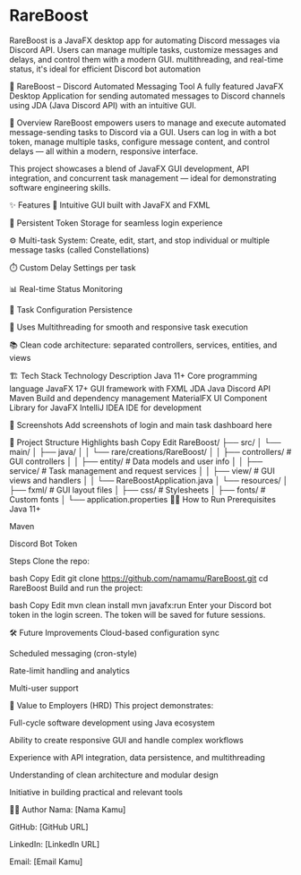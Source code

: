 # RareBoost
RareBoost is a JavaFX desktop app for automating Discord messages via Discord API. Users can manage multiple tasks, customize messages and delays, and control them with a modern GUI. multithreading, and real-time status, it's ideal for efficient Discord bot automation

🌟 RareBoost – Discord Automated Messaging Tool
A fully featured JavaFX Desktop Application for sending automated messages to Discord channels using JDA (Java Discord API) with an intuitive GUI.

🚀 Overview
RareBoost empowers users to manage and execute automated message-sending tasks to Discord via a GUI. Users can log in with a bot token, manage multiple tasks, configure message content, and control delays — all within a modern, responsive interface.

This project showcases a blend of JavaFX GUI development, API integration, and concurrent task management — ideal for demonstrating software engineering skills.

✨ Features
🎨 Intuitive GUI built with JavaFX and FXML

🔐 Persistent Token Storage for seamless login experience

⚙️ Multi-task System: Create, edit, start, and stop individual or multiple message tasks (called Constellations)

⏱️ Custom Delay Settings per task

📊 Real-time Status Monitoring

💾 Task Configuration Persistence

🧵 Uses Multithreading for smooth and responsive task execution

📚 Clean code architecture: separated controllers, services, entities, and views

🏗️ Tech Stack
Technology	Description
Java 11+	Core programming language
JavaFX 17+	GUI framework with FXML
JDA	Java Discord API
Maven	Build and dependency management
MaterialFX	UI Component Library for JavaFX
IntelliJ IDEA	IDE for development

📸 Screenshots
Add screenshots of login and main task dashboard here

📂 Project Structure Highlights
bash
Copy
Edit
RareBoost/
├── src/
│   └── main/
│       ├── java/
│       │   └── rare/creations/RareBoost/
│       │       ├── controllers/       # GUI controllers
│       │       ├── entity/            # Data models and user info
│       │       ├── service/           # Task management and request services
│       │       ├── view/              # GUI views and handlers
│       │       └── RareBoostApplication.java
│       └── resources/
│           ├── fxml/                  # GUI layout files
│           ├── css/                   # Stylesheets
│           ├── fonts/                 # Custom fonts
│           └── application.properties
🧑‍💻 How to Run
Prerequisites
Java 11+

Maven

Discord Bot Token

Steps
Clone the repo:

bash
Copy
Edit
git clone https://github.com/namamu/RareBoost.git
cd RareBoost
Build and run the project:

bash
Copy
Edit
mvn clean install
mvn javafx:run
Enter your Discord bot token in the login screen. The token will be saved for future sessions.

🛠️ Future Improvements
Cloud-based configuration sync

Scheduled messaging (cron-style)

Rate-limit handling and analytics

Multi-user support

💼 Value to Employers (HRD)
This project demonstrates:

Full-cycle software development using Java ecosystem

Ability to create responsive GUI and handle complex workflows

Experience with API integration, data persistence, and multithreading

Understanding of clean architecture and modular design

Initiative in building practical and relevant tools

👨‍💻 Author
Nama: [Nama Kamu]

GitHub: [GitHub URL]

LinkedIn: [LinkedIn URL]

Email: [Email Kamu]
